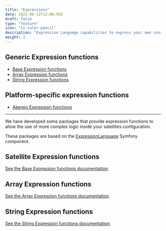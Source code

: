 ```yaml
---
title: "Expressions"
date: 2021-08-12T12:08:50Z
draft: false
type: "feature"
icon: "ti-ruler-pencil"
description: "Expression Language capabilities to express your own constraints"
weight: 3
---
```


## Generic Expression functions

  - [Base Expression functions](#base-expression-functions)
  - [Array Expression functions](#array-expression-functions)
  - [String Expression functions](#array-expression-functions)

## Platform-specific expression functions

  - [Akeneo Expression functions](../../connectivity/akeneo/expression-language)

---

We have developed some packages that provide expression functions to allow the use of more complex logic inside your satellites configuration.

These packages are based on the [ExpressionLanguage](https://symfony.com/doc/current/components/expression_language.html) Symfony component.

## Satellite Expression functions

[See the Base Expression functions documentation](../expression-language/satellite-expression-functions).

## Array Expression functions

[See the Array Expression functions documentation](../expression-language/array-expression-functions).

## String Expression functions

[See the String Expression functions documentation](../expression-language/string-expression-functions).
